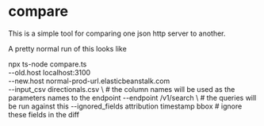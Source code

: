 # compare

This is a simple tool for comparing one json http server to another.

A pretty normal run of this looks like

npx ts-node compare.ts \
  --old.host localhost:3100 \
  --new.host normal-prod-url.elasticbeanstalk.com \
  --input_csv directionals.csv \ # the column names will be used as the parameters names to the endpoint
  --endpoint /v1/search  \ # the queries will be run against this
  --ignored_fields attribution timestamp bbox # ignore these fields in the diff
